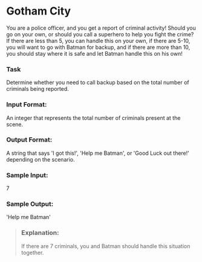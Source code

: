 # Gotham City
You are a police officer, and you get a report of criminal activity! Should you go on your own, or should you call a superhero to help you fight the crime? If there are less than 5, you can handle this on your own, if there are 5-10, you will want to go with Batman for backup, and if there are more than 10, you should stay where it is safe and let Batman handle this on his own!

### Task
Determine whether you need to call backup based on the total number of criminals being reported.

### Input Format:
An integer that represents the total number of criminals present at the scene.

### Output Format:
A string that says 'I got this!', 'Help me Batman', or 'Good Luck out there!' depending on the scenario.

### Sample Input:
7

### Sample Output:
'Help me Batman'



> ### Explanation:
> If there are 7 criminals, you and Batman should handle this situation together.
